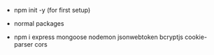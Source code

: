 

* npm init -y (for first setup)

* normal packages
 * npm i express mongoose nodemon jsonwebtoken bcryptjs cookie-parser cors
